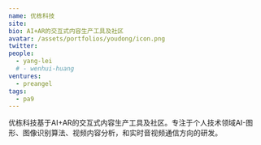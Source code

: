 ```yaml
---
name: 优栋科技
site: 
bio: AI+AR的交互式内容生产工具及社区
avatar: /assets/portfolios/youdong/icon.png
twitter: 
people:
  - yang-lei
  # - wenhui-huang
ventures:
  - preangel
tags:
  - pa9
---
```


优栋科技基于AI+AR的交互式内容生产工具及社区。专注于个人技术领域AI-图形、图像识别算法、视频内容分析，和实时音视频通信方向的研发。
